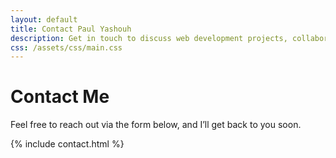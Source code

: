 ```yaml
---
layout: default
title: Contact Paul Yashouh
description: Get in touch to discuss web development projects, collaboration opportunities, or professional inquiries. I'm available for freelance work and full-time positions.
css: /assets/css/main.css
---
```


# Contact Me

Feel free to reach out via the form below, and I’ll get back to you soon.

{% include contact.html %}
